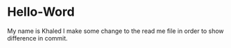 # Hello-Word

My name is Khaled
I make some change to the read me file in order to show difference in commit.
